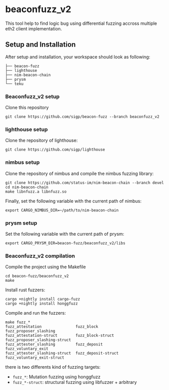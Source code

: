 # beaconfuzz_v2

This tool help to find logic bug using differential fuzzing accross multiple eth2 client implementation.

## Setup and Installation

After setup and installation, your workspace should look as following:
```
├── beacon-fuzz
├── lighthouse
├── nim-beacon-chain
├── prysm
└── teku
```

### Beaconfuzz_v2 setup

Clone this repository
```
git clone https://github.com/sigp/beacon-fuzz --branch beaconfuzz_v2
```

### lighthouse setup

Clone the repository of lighthouse:
```
git clone https://github.com/sigp/lighthouse
```

### nimbus setup

Clone the repository of nimbus and compile the nimbus fuzzing library:
```
git clone https://github.com/status-im/nim-beacon-chain --branch devel
cd nim-beacon-chain
make libnfuzz.a libnfuzz.so
```

Finally, set the following variable with the current path of nimbus:
```
export CARGO_NIMBUS_DIR=~/path/to/nim-beacon-chain
```

### prysm setup
<!---
Create a prysm folder:
```
mkdir prysm
cp -r beacon-fuzz/beaconfuzz_v2/libs/pfuzz prysm/
```

Compile the prysm fuzzing library:
```
go get .
go build -o libpfuzz.a -buildmode=c-archive pfuzz.go
```
 -->
Set the following variable with the current path of prysm:
```
export CARGO_PRYSM_DIR=beacon-fuzz/beaconfuzz_v2/libs
```

### Beaconfuzz_v2 compilation

Compile the project using the Makefile
```
cd beacon-fuzz/beaconfuzz_v2
make
```

Install rust fuzzers:
```
cargo +nightly install cargo-fuzz
cargo +nightly install honggfuzz
```

Compile and run the fuzzers:
```
make fuzz_*
fuzz_attestation               fuzz_block                     fuzz_proposer_slashing       
fuzz_attestation-struct        fuzz_block-struct              fuzz_proposer_slashing-struct
fuzz_attester_slashing         fuzz_deposit                   fuzz_voluntary_exit          
fuzz_attester_slashing-struct  fuzz_deposit-struct            fuzz_voluntary_exit-struct
```

there is two differents kind of fuzzing targets:
- `fuzz_*`: Mutation fuzzing using honggfuzz
- `fuzz_*-struct`: structural fuzzing using libfuzzer + arbitrary
